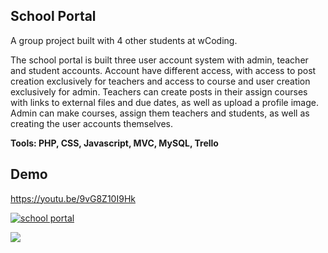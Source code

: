 ## School Portal

A group project built with 4 other students at wCoding.

The school portal is built three user account system with admin, teacher and student accounts. Account have different access, with access to post creation exclusively for teachers and access to course and user creation exclusively for admin. Teachers can create posts in their assign courses with links to external files and due dates, as well as upload a profile image. Admin can make courses, assign them teachers and students, as well as creating the user accounts themselves.

**Tools: PHP, CSS, Javascript, MVC, MySQL, Trello**

## Demo

https://youtu.be/9vG8Z10I9Hk



[![school portal](https://www.martinrombachdev.com/assets/school_demo.png)]()


<kbd><a href="https://www.youtube.com/watch?v=9vG8Z10I9Hk"><img src="/assets/images/school_demo.png" /></a></kbd>

